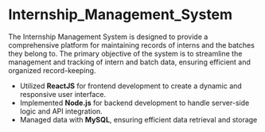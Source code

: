 # Internship_Management_System
The Internship Management System is designed to provide a comprehensive platform for maintaining records of interns and the batches they belong to. The primary objective of the system is to streamline the management and tracking of intern and batch data, ensuring efficient and organized record-keeping.
 - Utilized **ReactJS** for frontend development to create a dynamic and responsive user interface.
 - Implemented **Node.js** for backend development to handle server-side logic and API integration.
 - Managed data with **MySQL**, ensuring efficient data retrieval and storage
